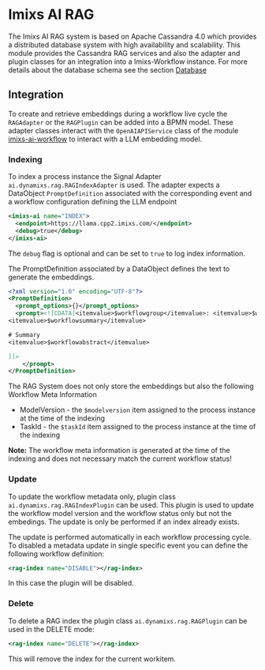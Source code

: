 # Imixs AI RAG

The Imixs AI RAG system is based on Apache Cassandra 4.0 which provides a distributed database system with high availability and scalability.
This module provides the Cassandra RAG services and also the adapter and plugin classes for an integration into a Imixs-Workflow instance.
For more details about the database schema see the section [Database](./doc/DATABASE.md)

## Integration

To create and retrieve embeddings during a workflow live cycle the `RAGAdapter` or the `RAGPlugin` can be added into a BPMN model.
These adapter classes interact with the `OpenAIAPIService` class of the module [imixs-ai-workflow](../imixs-ai-workflow/README.md) to interact with a LLM embedding model.

### Indexing

To index a process instance the Signal Adapter `ai.dynamixs.rag.RAGIndexAdapter` is used. The adapter expects a DataObject `PromptDefinition` associated with the corresponding event and a workflow configuration defining the LLM endpoint

```xml
<imixs-ai name="INDEX">
  <endpoint>https://llama.cpp2.imixs.com/</endpoint>
  <debug>true</debug>
</imixs-ai>
```

The `debug` flag is optional and can be set to `true` to log index information.

The PromptDefinition associated by a DataObject defines the text to generate the embeddings.

```xml
<?xml version="1.0" encoding="UTF-8"?>
<PromptDefinition>
  <prompt_options>{}</prompt_options>
  <prompt><![CDATA[<itemvalue>$workflowgroup</itemvalue>: <itemvalue>$workflowstatus</itemvalue>
<itemvalue>$workflowsummary</itemvalue>

# Summary
<itemvalue>$workflowabstract</itemvalue>

]]>
    </prompt>
</PromptDefinition>
```

The RAG System does not only store the embeddings but also the following Workflow Meta Information

- ModelVersion - the `$modelversion` item assigned to the process instance at the time of the indexing
- TaskId - the `$taskId` item assigned to the process instance at the time of the indexing

**Note:** The workflow meta information is generated at the time of the indexing and does not necessary match the current workflow status!

### Update

To update the workflow metadata only, plugin class `ai.dynamixs.rag.RAGIndexPlugin` can be used.
This plugin is used to update the workflow model version and the workflow status only but not the embedings. The update is only be performed if an index already exists.

The update is performed automatically in each workflow processing cycle. To disabled a metadata update in single specific event you can define the following workflow definition:

```xml
<rag-index name="DISABLE"></rag-index>
```

In this case the plugin will be disabled.

### Delete

To delete a RAG index the plugin class `ai.dynamixs.rag.RAGPlugin` can be used in the DELETE mode:

```xml
<rag-index name="DELETE"></rag-index>
```

This will remove the index for the current workitem.
